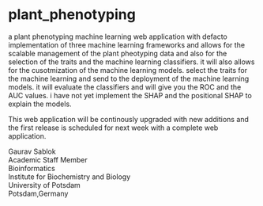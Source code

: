 # plant_phenotyping
a plant phenotyping machine learning web application with defacto implementation of three machine learning frameworks and allows for the scalable management of the plant pheotyping data and also for the selection of the traits and the machine learning classifiers. 
it will also allows for the cusotmization of the machine learning models. select the traits for the machine learning and send to the deployment of the machine learning models. 
it will evaluate the classifiers and will give you the ROC and the AUC values. 
i have not yet implement the SHAP and the positional SHAP to explain the models. 

This web application will be continously upgraded with new additions and the first release is scheduled for next week with a complete web application. 

Gaurav Sablok \
Academic Staff Member \
Bioinformatics \
Institute for Biochemistry and Biology \
University of Potsdam \
Potsdam,Germany 
